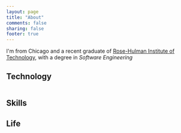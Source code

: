 ```yaml
---
layout: page
title: "About"
comments: false
sharing: false
footer: true
---
```


I'm from Chicago and a recent graduate of [Rose-Hulman Institute of Technology](http://rose-hulman.edu), with a degree in _Software Engineering_

## Technology

<div id="diagram" style="float:left"></div>
<div class="get" style="display: none;">
  <div class="arc">
    <span class="text">Ruby</span>
    <input type="hidden" class="percent" value="80" />
    <input type="hidden" class="color" value="#BEDBE9" />
  </div> 
  <div class="arc">
    <span class="text">JS</span>
    <input type="hidden" class="percent" value="85" />
    <input type="hidden" class="color" value="#97BE0D" />
  </div>
  <div class="arc">
    <span class="text">CSS</span>
    <input type="hidden" class="percent" value="90" />
    <input type="hidden" class="color" value="#D84F5F" />
  </div>
  <div class="arc">
    <span class="text">HTML</span>
    <input type="hidden" class="percent" value="80" />
    <input type="hidden" class="color" value="#88B8E6" />
  </div>
</div>

<div style="clear:both;"></div>

## Skills

## Life

<script src="{{ root_url }}/javascripts/raphael.js"></script>

